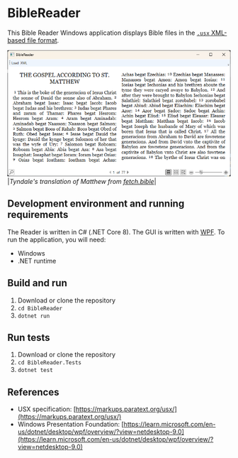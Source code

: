 # BibleReader

This Bible Reader Windows application displays Bible files in the [`.usx` XML-based file format](https://markups.paratext.org/usx/). 

![Alt text](Readme.Resources/TyndaleMat.png "Tyndale's translation of Matthew's gospel")
|*Tyndale's translation of Matthew from [fetch.bible](https://fetch.bible/content/bibles/)*|

## Development environment and running requirements

The Reader is written in C# (.NET Core 8). The GUI is written with [WPF](https://learn.microsoft.com/en-us/dotnet/desktop/wpf/overview/?view=netdesktop-9.0). To run the application, you will need:

- Windows
- .NET runtime

## Build and run

1. Download or clone the repository
2. ```cd BibleReader```
3. ```dotnet run```

## Run tests

1. Download or clone the repository
2. ```cd BibleReader.Tests```
3. ```dotnet test```

## References

- USX specification: [https://markups.paratext.org/usx/](https://markups.paratext.org/usx/)
- Windows Presentation Foundation: [https://learn.microsoft.com/en-us/dotnet/desktop/wpf/overview/?view=netdesktop-9.0](https://learn.microsoft.com/en-us/dotnet/desktop/wpf/overview/?view=netdesktop-9.0)